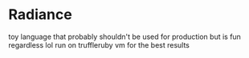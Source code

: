 # Radiance

toy language that probably shouldn't be used for production but is fun regardless lol
run on truffleruby vm for the best results
